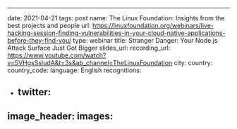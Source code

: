 ---
date: 2021-04-21
tags: post
name: The Linux Foundation: Insights from the best projects and people
url: https://linuxfoundation.org/webinars/live-hacking-session-finding-vulnerabilities-in-your-cloud-native-applications-before-they-find-you/
type: webinar
title: Stranger Danger: Your Node.js Attack Surface Just Got Bigger
slides_url: 
recording_url: https://www.youtube.com/watch?v=5VHgsSsIudA&t=3s&ab_channel=TheLinuxFoundation
city: 
country: 
country_code: 
language: English
recognitions:
  - twitter:
    - 
image_header: 
images:
  - 
